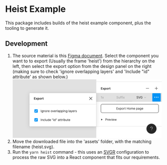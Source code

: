 # Heist Example

This package includes builds of the heist example component, plus the tooling to generate it.

## Development

1. The source material is this [Figma document](https://www.figma.com/file/8Wq8gm6AeVSPx82sNt2hGF/Blueprint?type=design&node-id=0-1&mode=design&t=tiex9DnM6v8lQ2Hv-0). Select the component you want to to export (Usually the frame 'heist') from the hierarchy on the left, then select the export option from the design panel on the right (making sure to check 'ignore overlapping layers' and 'Include "id" attribute' as shown below.) ![Export Options](docs/export-options.png)
2. Move the downloaded file into the 'assets' folder, with the matching filename (heist.svg).
3. Run the `yarn heist` command - this uses an [SVGR](https://react-svgr.com/) configuration to process the raw SVG into a React component that fits our requirements.

